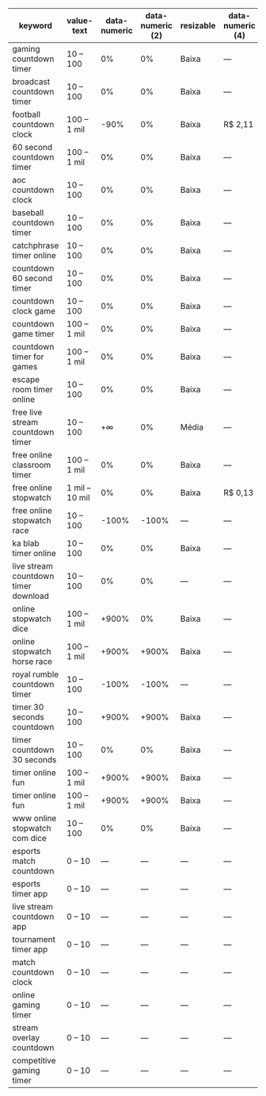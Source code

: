| keyword                              | value-text     | data-numeric | data-numeric (2) | resizable | data-numeric (4) | data-numeric (5) |
|--------------------------------------|----------------|--------------|------------------|-----------|------------------|------------------|
| gaming countdown timer               | 10 – 100       | 0%           | 0%               | Baixa     | —                | —                |
| broadcast countdown timer            | 10 – 100       | 0%           | 0%               | Baixa     | —                | —                |
| football countdown clock             | 100 – 1 mil    | -90%         | 0%               | Baixa     | R$ 2,11          | R$ 42,69         |
| 60 second countdown timer            | 100 – 1 mil    | 0%           | 0%               | Baixa     | —                | —                |
| aoc countdown clock                  | 10 – 100       | 0%           | 0%               | Baixa     | —                | —                |
| baseball countdown timer             | 10 – 100       | 0%           | 0%               | Baixa     | —                | —                |
| catchphrase timer online             | 10 – 100       | 0%           | 0%               | Baixa     | —                | —                |
| countdown 60 second timer            | 10 – 100       | 0%           | 0%               | Baixa     | —                | —                |
| countdown clock game                 | 10 – 100       | 0%           | 0%               | Baixa     | —                | —                |
| countdown game timer                 | 100 – 1 mil    | 0%           | 0%               | Baixa     | —                | —                |
| countdown timer for games            | 100 – 1 mil    | 0%           | 0%               | Baixa     | —                | —                |
| escape room timer online             | 10 – 100       | 0%           | 0%               | Baixa     | —                | —                |
| free live stream countdown timer     | 10 – 100       | +∞           | 0%               | Média     | —                | —                |
| free online classroom timer          | 100 – 1 mil    | 0%           | 0%               | Baixa     | —                | —                |
| free online stopwatch                | 1 mil – 10 mil | 0%           | 0%               | Baixa     | R$ 0,13          | R$ 0,77          |
| free online stopwatch race           | 10 – 100       | -100%        | -100%            | —         | —                | —                |
| ka blab timer online                 | 10 – 100       | 0%           | 0%               | Baixa     | —                | —                |
| live stream countdown timer download | 10 – 100       | 0%           | 0%               | —         | —                | —                |
| online stopwatch dice                | 100 – 1 mil    | +900%        | 0%               | Baixa     | —                | —                |
| online stopwatch horse race          | 100 – 1 mil    | +900%        | +900%            | Baixa     | —                | —                |
| royal rumble countdown timer         | 10 – 100       | -100%        | -100%            | —         | —                | —                |
| timer 30 seconds countdown           | 10 – 100       | +900%        | +900%            | Baixa     | —                | —                |
| timer countdown 30 seconds           | 10 – 100       | 0%           | 0%               | Baixa     | —                | —                |
| timer online fun                     | 100 – 1 mil    | +900%        | +900%            | Baixa     | —                | —                |
| timer online fun                     | 100 – 1 mil    | +900%        | +900%            | Baixa     | —                | —                |
| www online stopwatch com dice        | 10 – 100       | 0%           | 0%               | Baixa     | —                | —                |
| esports match countdown              | 0 – 10         | —            | —                | —         | —                | —                |
| esports timer app                    | 0 – 10         | —            | —                | —         | —                | —                |
| live stream countdown app            | 0 – 10         | —            | —                | —         | —                | —                |
| tournament timer app                 | 0 – 10         | —            | —                | —         | —                | —                |
| match countdown clock                | 0 – 10         | —            | —                | —         | —                | —                |
| online gaming timer                  | 0 – 10         | —            | —                | —         | —                | —                |
| stream overlay countdown             | 0 – 10         | —            | —                | —         | —                | —                |
| competitive gaming timer             | 0 – 10         | —            | —                | —         | —                | —                |
